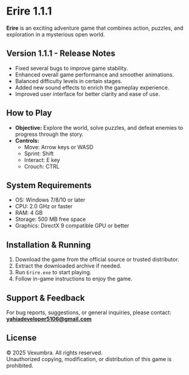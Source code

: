 # Erire 1.1.1

**Erire** is an exciting adventure game that combines action, puzzles, and exploration in a mysterious open world.

## Version 1.1.1 - Release Notes

* Fixed several bugs to improve game stability.  
* Enhanced overall game performance and smoother animations.  
* Balanced difficulty levels in certain stages.  
* Added new sound effects to enrich the gameplay experience.  
* Improved user interface for better clarity and ease of use.

## How to Play

* **Objective:** Explore the world, solve puzzles, and defeat enemies to progress through the story.  
* **Controls:**  
  * Move: Arrow keys or WASD  
  * Sprint: Shift  
  * Interact: E key  
  * Crouch: CTRL  

## System Requirements

* OS: Windows 7/8/10 or later  
* CPU: 2.0 GHz or faster  
* RAM: 4 GB  
* Storage: 500 MB free space  
* Graphics: DirectX 9 compatible GPU or better  

## Installation & Running

1. Download the game from the official source or trusted distributor.  
2. Extract the downloaded archive if needed.  
3. Run `Erire.exe` to start playing.  
4. Follow in-game instructions to enjoy the game.

## Support & Feedback

For bug reports, suggestions, or general inquiries, please contact:  
**[yahiadeveloper5106@gmail.com](mailto:yahiadeveloper5106@gmail.com)**

## License

© 2025 Vexumbra. All rights reserved.  
Unauthorized copying, modification, or distribution of this game is prohibited.
